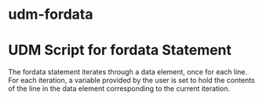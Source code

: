 # udm-fordata
# UDM Script for fordata Statement

The fordata statement iterates through a data element, once for each line. For each iteration, a variable provided by the user is set to
hold the contents of the line in the data element corresponding to the current iteration.
